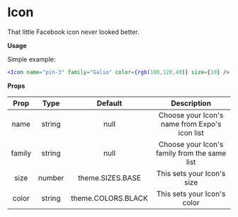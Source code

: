 # Icon
That little Facebook icon never looked better.

**Usage**

Simple example:
```jsx
<Icon name="pin-3" family="Galio" color={rgb(100,120,40)} size={10} />
```

**Props**

|  Prop  |  Type  |       Default      |                  Description                  |
|:------:|:------:|:------------------:|:---------------------------------------------:|
| name   | string | null               | Choose your Icon's name from Expo's icon list |
| family | string | null               | Choose your Icon's family from the same list  |
| size   | number | theme.SIZES.BASE   | This sets your Icon's size                    |
| color  | string | theme.COLORS.BLACK | This sets your Icon's color                   |
